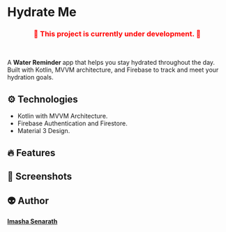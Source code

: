 <h1> Hydrate Me </h1>

<h3 align="center" style="color:red; border:none">🚧 This project is currently under development. 🚧 </h3> <br>

<p>A <strong> Water Reminder </strong> app that helps you stay hydrated throughout the day. Built with Kotlin, MVVM architecture, and Firebase to track and meet your hydration goals.</p>

<h2> ⚙️ Technologies </h2>
<ul>
  <li>Kotlin with MVVM Architecture.</li>
  <li>Firebase Authentication and Firestore.</li>
  <li>Material 3 Design.</li>
</ul>

<h2> 🔥 Features </h2>
  
<h2> 📸 Screenshots </h2>

<h2> 👽 Author </h2>
<a href="https://www.imashasenarath.com/" target="_blank"><strong>Imasha Senarath</strong></a>